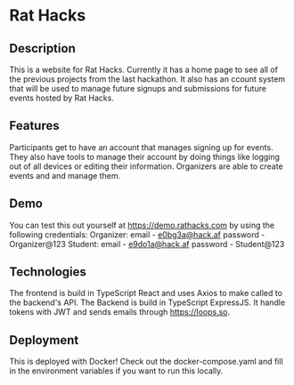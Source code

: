 # Rat Hacks

## Description

This is a website for Rat Hacks. Currently it has a home page to see all of the previous projects from the last hackathon. It also has an ccount system that will be used to manage future signups and submissions for future events hosted by Rat Hacks.

## Features

Participants get to have an account that manages signing up for events. They also have tools to manage their account by doing things like logging out of all devices or editing their information. Organizers are able to create events and and manage them.

## Demo

You can test this out yourself at <https://demo.rathacks.com> by using the following credentials:
Organizer:
email - <e0bg3a@hack.af>
password - Organizer@123
Student:
email - <e9do1a@hack.af>
password - Student@123

## Technologies

The frontend is build in TypeScript React and uses Axios to make called to the backend's API. The Backend is build in TypeScript ExpressJS. It handle tokens with JWT and sends emails through <https://loops.so>.

## Deployment

This is deployed with Docker! Check out the docker-compose.yaml and fill in the environment variables if you want to run this locally.
